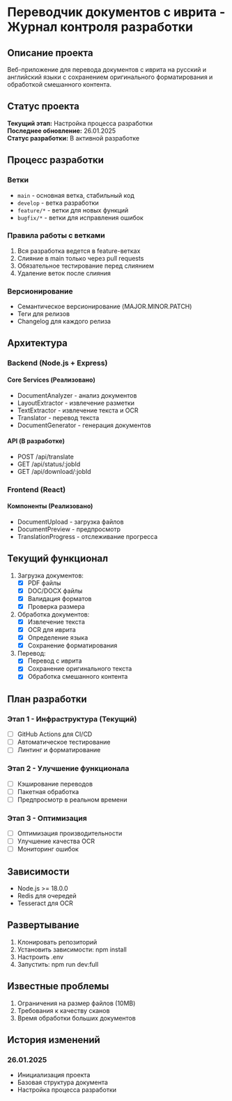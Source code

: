 # Переводчик документов с иврита - Журнал контроля разработки

## Описание проекта
Веб-приложение для перевода документов с иврита на русский и английский языки с сохранением оригинального форматирования и обработкой смешанного контента.

## Статус проекта
**Текущий этап:** Настройка процесса разработки  
**Последнее обновление:** 26.01.2025  
**Статус разработки:** В активной разработке

## Процесс разработки

### Ветки
- `main` - основная ветка, стабильный код
- `develop` - ветка разработки
- `feature/*` - ветки для новых функций
- `bugfix/*` - ветки для исправления ошибок

### Правила работы с ветками
1. Вся разработка ведется в feature-ветках
2. Слияние в main только через pull requests
3. Обязательное тестирование перед слиянием
4. Удаление веток после слияния

### Версионирование
- Семантическое версионирование (MAJOR.MINOR.PATCH)
- Теги для релизов
- Changelog для каждого релиза

## Архитектура

### Backend (Node.js + Express)
#### Core Services (Реализовано)
- DocumentAnalyzer - анализ документов
- LayoutExtractor - извлечение разметки
- TextExtractor - извлечение текста и OCR
- Translator - перевод текста
- DocumentGenerator - генерация документов

#### API (В разработке)
- POST /api/translate
- GET /api/status/:jobId
- GET /api/download/:jobId

### Frontend (React)
#### Компоненты (Реализовано)
- DocumentUpload - загрузка файлов
- DocumentPreview - предпросмотр
- TranslationProgress - отслеживание прогресса

## Текущий функционал
1. Загрузка документов:
   - [x] PDF файлы
   - [x] DOC/DOCX файлы
   - [x] Валидация форматов
   - [x] Проверка размера

2. Обработка документов:
   - [x] Извлечение текста
   - [x] OCR для иврита
   - [x] Определение языка
   - [x] Сохранение форматирования

3. Перевод:
   - [x] Перевод с иврита
   - [x] Сохранение оригинального текста
   - [x] Обработка смешанного контента

## План разработки

### Этап 1 - Инфраструктура (Текущий)
- [ ] GitHub Actions для CI/CD
- [ ] Автоматическое тестирование
- [ ] Линтинг и форматирование

### Этап 2 - Улучшение функционала
- [ ] Кэширование переводов
- [ ] Пакетная обработка
- [ ] Предпросмотр в реальном времени

### Этап 3 - Оптимизация
- [ ] Оптимизация производительности
- [ ] Улучшение качества OCR
- [ ] Мониторинг ошибок

## Зависимости
- Node.js >= 18.0.0
- Redis для очередей
- Tesseract для OCR

## Развертывание
1. Клонировать репозиторий
2. Установить зависимости: npm install
3. Настроить .env
4. Запустить: npm run dev:full

## Известные проблемы
1. Ограничения на размер файлов (10MB)
2. Требования к качеству сканов
3. Время обработки больших документов

## История изменений
### 26.01.2025
- Инициализация проекта
- Базовая структура документа
- Настройка процесса разработки